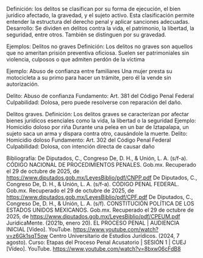 Definición: los delitos se clasifican por su forma de ejecución, el bien jurídico afectado, la gravedad, y el sujeto activo. Esta clasificación permite entender la estructura del derecho penal y aplicar sanciones adecuadas.
Desarrollo: Se dividen en delitos contra la vida, el patrimonio, la libertad, la seguridad, entre otros. También se distinguen por su gravedad.
 
Ejemplos:
Delitos no graves
Definición: Los delitos no graves son aquellos que no ameritan prisión preventiva oficiosa. Suelen ser patrimoniales sin violencia, culposos o que admiten perdón de la víctima

Ejemplo:
Abuso de confianza entre familiares
Una mujer presta su motocicleta a su primo para hacer un trámite, pero él la vende sin autorización.
 
Delito: Abuso de confianza 
Fundamento: Art. 381 del Código Penal Federal 
Culpabilidad: Dolosa, pero puede resolverse con reparación del daño.

Delitos graves.
Definición: Los delitos graves se caracterizan por afectar bienes jurídicos esenciales como la vida, la libertad o la seguridad
Ejemplo: 
Homicidio doloso por riña
Durante una pelea en un bar de Iztapalapa, un sujeto saca un arma y dispara contra otro, causándole la muerte. 
Delito: Homicidio doloso 
Fundamento: Art. 302 del Código Penal Federal 
Culpabilidad: Dolosa, con intención directa de causar daño

Bibliografía:
De Diputados, C., Congreso De, D. H., & Unión, L. A. (s/f-a). CÓDIGO NACIONAL DE PROCEDIMIENTOS PENALES. Gob.mx. Recuperado el 29 de octubre de 2025, de https://www.diputados.gob.mx/LeyesBiblio/pdf/CNPP.pdf
De Diputados, C., Congreso De, D. H., & Unión, L. A. (s/f-a). CÓDIGO PENAL FEDERAL. Gob.mx. Recuperado el 29 de octubre de 2025, de https://www.diputados.gob.mx/LeyesBiblio/pdf/CPF.pdf
De Diputados, C., Congreso De, D. H., & Unión, L. A. (s/f). CONSTITUCIÓN POLÍTICA DE LOS ESTADOS UNIDOS MEXICANOS. Gob.mx. Recuperado el 29 de octubre de 2025, de https://www.diputados.gob.mx/LeyesBiblio/pdf/CPEUM.pdf
JurídicaMente. (2021b, enero 20). EL PROCESO PENAL | AUDIENCIA INICIAL [Vídeo]. YouTube. https://www.youtube.com/watch?v=z6Gk1sqT5ow
Centro Universitario de Estudios Jurídicos. (2024, 7 agosto). Curso: Etapas del Proceso Penal Acusatorio | SESIÓN 1 | CUEJ [Vídeo]. YouTube. https://www.youtube.com/watch?v=8bxw06cFdB8
